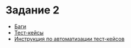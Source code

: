 # Задание 2

- [Баги](./BUGS.md) 
- [Тест-кейсы](./TESTCASES.md) 
- [Инструкция по автоматизации тест-кейсов](./autotests/README.md) 
 

